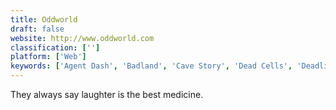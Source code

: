 ```yaml
---
title: Oddworld
draft: false 
website: http://www.oddworld.com
classification: ['']
platform: ['Web']
keywords: ['Agent Dash', 'Badland', 'Cave Story', 'Dead Cells', 'Deadlight', 'Glare', 'Hollow Knight', 'Insanely Twisted Shadow Planet', 'Limbo', 'Machinarium', 'Mega Man Rock Force', 'Ninja Training', 'Super Meat Boy', 'Unbias Me', 'Unity', 'VVVVVV', 'World of Goo']
---
```

They always say laughter is the best medicine.